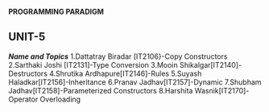 ****PROGRAMMING PARADIGM****
## UNIT-5 ##
***Name and Topics***
1.Dattatray Biradar [IT2106}-Copy Constructors
2.Sarthaki Joshi [IT2131]-Type Conversion
3.Mooin Shikalgar[IT2140]-Destructors
4.Shrutika Ardhapure[IT2146]-Rules
5.Suyash Haladkar[IT2156]-Inheritance
6.Pranav Jadhav[IT2157]-Dynamic
7.Shubham Jadhav[IT2158]-Parameterized Constructors
8.Harshita Wasnik[IT2170]-Operator Overloading
